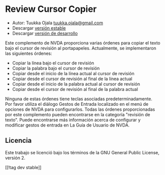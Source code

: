 # Review Cursor Copier #

* Autor: Tuukka Ojala <tuukka.ojala@gmail.com>
* Descargar [versión estable][1]
* Descargar [versión de desarrollo][2]

Este complemento de NVDA proporciona varias órdenes para copiar el texto
bajo el cursor de revisión al portapapeles. Actualmente, se implementaron
las siguientes órdenes:

* Copiar la línea bajo el cursor de revisión
* Copiar la palabra bajo el cursor de revisión
* Copiar desde el inicio de la línea actual al cursor de revisión
* Copiar desde el cursor de revisión al final de la línea actual
* Copiar desde el inicio de la palabra actual al cursor de revisión
* Copiar desde el cursor de revisión al final de la palabra actual

Ninguna de estas órdenes tiene teclas asociadas predeterminadamente. Por
favor utiliza el diálogo Gestos de Entrada localizado en el menú de opciones
de NVDA para configurarlos. Todas las órdenes proporcionadas por este
complemento pueden encontrarse en la categoría "revisión de texto". Puede
encontrarse más información acerca de configurar y modificar gestos de
entrada en La Guía de Usuario de NVDA.

## Licencia

Este trabajo se licenció bajo los términos de la GNU General Public License,
versión 2.

[[!tag dev stable]]

[1]: https://addons.nvda-project.org/files/get.php?file=rccp

[2]: https://addons.nvda-project.org/files/get.php?file=rccp-dev
